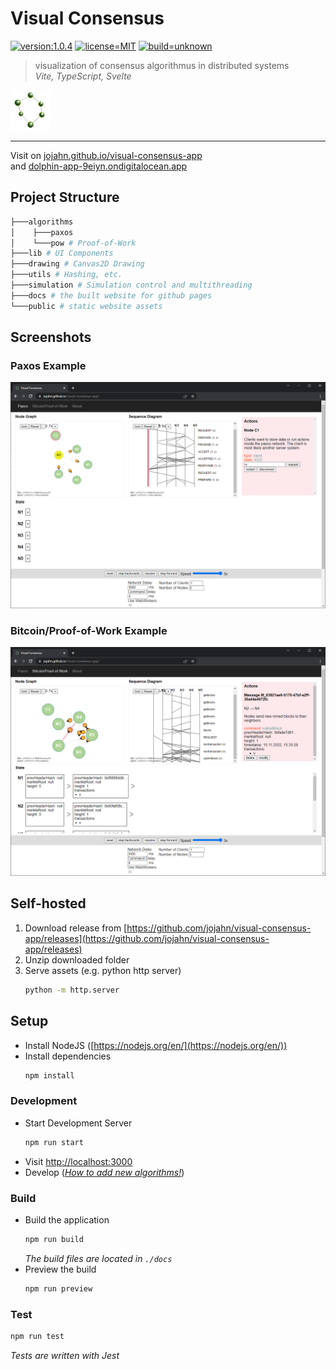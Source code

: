 # Visual Consensus  

[![version:1.0.4](https://img.shields.io/badge/version-1.0.4-purple.svg)](https://github.com/jojahn/visual-consensus-app/releases) [![license=MIT](https://img.shields.io/badge/license-MIT-blue.svg)](/LICENSE) [![build=unknown](https://img.shields.io/badge/build-unknown-lightgray.svg)](#)


> visualization of consensus algorithmus in distributed systems  
> *Vite, TypeScript, Svelte*
 
![logo](assets/readme_logo.png)

---

Visit on [jojahn.github.io/visual-consensus-app](https://jojahn.github.io/visual-consensus-app/)  
and [dolphin-app-9eiyn.ondigitalocean.app](https://dolphin-app-9eiyn.ondigitalocean.app/)  

## Project Structure

```bash
├───algorithms
│    ├───paxos
│    └───pow # Proof-of-Work
├───lib # UI Components
├───drawing # Canvas2D Drawing
├───utils # Hashing, etc.
├───simulation # Simulation control and multithreading
├───docs # the built website for github pages
└───public # static website assets
```

## Screenshots

### Paxos Example

![Paxos Example](assets/screenshots/paxos_example.png)

### Bitcoin/Proof-of-Work Example

![Proof-of-Work Example](assets/screenshots/pow_example.png)

## Self-hosted

1. Download release from [https://github.com/jojahn/visual-consensus-app/releases](https://github.com/jojahn/visual-consensus-app/releases)
2. Unzip downloaded folder
3. Serve assets (e.g. python http server)
    ```bash
    python -m http.server
    ```

## Setup

* Install NodeJS ([https://nodejs.org/en/](https://nodejs.org/en/))
* Install dependencies
    ```bash
    npm install
    ```

### Development

* Start Development Server
    ```bash
    npm run start
    ```
* Visit [http://localhost:3000](http://localhost:3000)
* Develop (*[How to add new algorithms!](DOCS.md#Adding%20a%20new%20algorithm)*)

### Build

* Build the application
    ```bash
    npm run build
    ```
    *The build files are located in `./docs`*
* Preview the build
    ```bash
    npm run preview
    ```

### Test

```bash
npm run test
```

*Tests are written with Jest*
